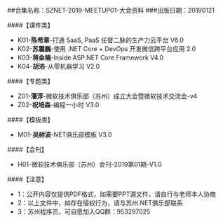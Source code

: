 
 ##合集名称：SZNET-2019-MEETUP01-大会资料
 ###出版日期：20190121
> 


####【课件类】
- K01-**陈希章**-打通 SaaS, PaaS 任督二脉的生产力云平台 V6.0
- K02-**苏震巍**-使用 .NET Core + DevOps 开发微信跨平台应用 2.0
- K03-**蒋金楠**-Inside ASP.NET Core Framework V4.0
- K04-**胡浩**-从零机器学习 V2.0

####【专题类】
- Z01-**潘淳**-微软技术俱乐部（苏州）成立大会暨微软技术交流会-v4
- Z02-**祝培森**-编程一小时 V3.0

####【模板类】
- M01-**吴树波**-NET俱乐部模板 V3.0

####【会刊】
- H01-微软技术俱乐部（苏州）会刊-2019第01期-V1.0
 


####【注意】
- 1：公开内容仅提供PDF格式，如需要PPT源文件，请自行与老师本人协商
- 2：以上文件中，如存在侵权行为，请与苏州.NET俱乐部联系
- 3：苏州程序员，可自愿加入QQ群：953297025
